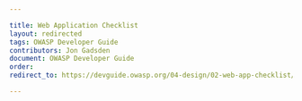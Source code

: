 ```yaml
---

title: Web Application Checklist
layout: redirected
tags: OWASP Developer Guide
contributors: Jon Gadsden
document: OWASP Developer Guide
order:
redirect_to: https://devguide.owasp.org/04-design/02-web-app-checklist/

---
```


